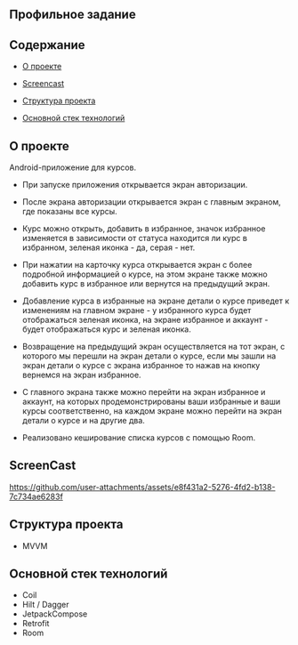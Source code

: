 ## Профильное задание

## Содержание

- [О проекте](#title1)

- [Screencast](#title2)

- [Структура проекта](#title3)

- [Основной стек технологий](#title4)

## <a id="title1"> О проекте </a>

Android-приложение для курсов.

- При запуске приложения открывается экран авторизации.
  
- После экрана авторизации открывается экран с главным экраном, где показаны все курсы.

- Курс можно открыть, добавить в избранное, значок избранное изменяется в зависимости от статуса находится ли курс в избранном, зеленая иконка - да, серая - нет.

- При нажатии на карточку курса открывается экран с более подробной информацией о курсе, на этом экране также можно добавить курс в избранное или вернутся на предыдущий экран.

- Добавление курса в избранные на экране детали о курсе приведет к изменениям на главном экране - у избранного курса будет отображаться зеленая иконка, на экране избранное и аккаунт - будет отображаться курс и зеленая иконка.

- Возвращение на предыдущий экран осуществляется на тот экран, с которого мы перешли на экран детали о курсе, если мы зашли на экран детали о курсе с экрана избранное то нажав на кнопку вернемся на экран избранное.

- С главного экрана также можно перейти на экран избранное и аккаунт, на которых продемонстрированы ваши избранные и ваши курсы соответственно, на каждом экране можно перейти на экран детали о курсе и на другие два.

- Реализовано кеширование списка курсов с помощью Room.

## <a id="title2"> ScreenCast </a>

https://github.com/user-attachments/assets/e8f431a2-5276-4fd2-b138-7c734ae6283f

## <a id="title3"> Структура проекта </a>

- MVVM

## <a id="title4"> Основной стек технологий </a>

- Coil
- Hilt / Dagger
- JetpackCompose
- Retrofit
- Room
